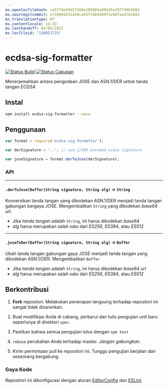 ```yaml
---
ms.openlocfilehash: ca57fde59d2f266e285005a802d5a297f40bf603
ms.sourcegitcommit: e739004291428ce83f14b9d49f1e9dfaa3762dde
ms.translationtype: HT
ms.contentlocale: id-ID
ms.lasthandoff: 02/05/2022
ms.locfileid: "138051725"
---
```

# <a name="ecdsa-sig-formatter"></a>ecdsa-sig-formatter

[![Status Build](https://travis-ci.org/Brightspace/node-ecdsa-sig-formatter.svg?branch=master)](https://travis-ci.org/Brightspace/node-ecdsa-sig-formatter) [![Status Cakupan](https://coveralls.io/repos/Brightspace/node-ecdsa-sig-formatter/badge.svg)](https://coveralls.io/r/Brightspace/node-ecdsa-sig-formatter)

Menerjemahkan antara pengodean JOSE dan ASN.1/DER untuk tanda tangan ECDSA

## <a name="install"></a>Instal
```sh
npm install ecdsa-sig-formatter --save
```

## <a name="usage"></a>Penggunaan
```js
var format = require('ecdsa-sig-formatter');

var derSignature = '..'; // asn.1/DER encoded ecdsa signature

var joseSignature = format.derToJose(derSignature);

```

### <a name="api"></a>API

---

#### <a name="dertojosebufferstring-signature-string-alg---string"></a>`.derToJose(Buffer|String signature, String alg)` -> `String`

Konversikan tanda tangan yang dikodekan ASN.1/DER menjadi tanda tangan gabungan bergaya JOSE.
Mengembalikan `String` yang dikodekan _base64 url_.

* Jika _tanda tangan_ adalah `String`, ini harus dikodekan _base64_
* _alg_ harus merupakan salah satu dari _ES256_, _ES384_, atau _ES512_

---

#### <a name="josetoderbufferstring-signature-string-alg---buffer"></a>`.joseToDer(Buffer|String signature, String alg)` -> `Buffer`

Ubah tanda tangan gabungan gaya JOSE menjadi tanda tangan yang dikodekan ASN.1/DER. Mengembalikan `Buffer`

* Jika _tanda tangan_ adalah `String`, ini harus dikodekan _base64 url_
* _alg_ harus merupakan salah satu dari _ES256_, _ES384_, atau _ES512_

## <a name="contributing"></a>Berkontribusi

1. **Fork** repositori. Melakukan penerapan langsung terhadap repositori ini sangat tidak disarankan.

2. Buat modifikasi Anda di cabang, perbarui dan tulis pengujian unit baru seperlunya di direktori `spec`.

3. Pastikan bahwa semua pengujian lulus dengan `npm test`

4. `rebase` perubahan Anda terhadap master. *Jangan gabungkan*.

5. Kirim permintaan pull ke repositori ini. Tunggu pengujian berjalan dan seseorang bergabung.

### <a name="code-style"></a>Gaya Kode

Repositori ini dikonfigurasi dengan aturan [EditorConfig][EditorConfig] dan [ESLint][ESLint].

[EditorConfig]: http://editorconfig.org/
[ESLint]: http://eslint.org

